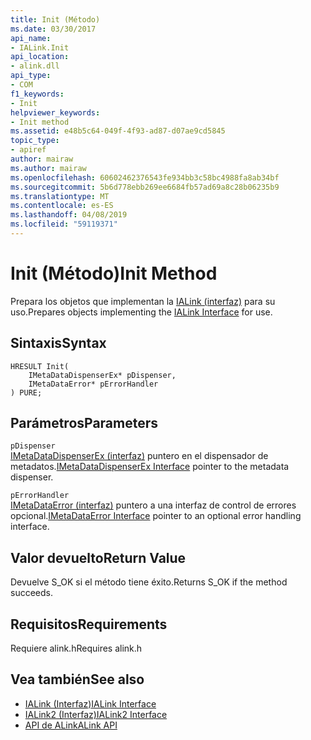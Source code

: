 ```yaml
---
title: Init (Método)
ms.date: 03/30/2017
api_name:
- IALink.Init
api_location:
- alink.dll
api_type:
- COM
f1_keywords:
- Init
helpviewer_keywords:
- Init method
ms.assetid: e48b5c64-049f-4f93-ad87-d07ae9cd5845
topic_type:
- apiref
author: mairaw
ms.author: mairaw
ms.openlocfilehash: 60602462376543fe934bb3c58bc4988fa8ab34bf
ms.sourcegitcommit: 5b6d778ebb269ee6684fb57ad69a8c28b06235b9
ms.translationtype: MT
ms.contentlocale: es-ES
ms.lasthandoff: 04/08/2019
ms.locfileid: "59119371"
---
```

# <a name="init-method"></a><span data-ttu-id="881bd-102">Init (Método)</span><span class="sxs-lookup"><span data-stu-id="881bd-102">Init Method</span></span>
<span data-ttu-id="881bd-103">Prepara los objetos que implementan la [IALink (interfaz)](../../../../docs/framework/unmanaged-api/alink/ialink-interface.md) para su uso.</span><span class="sxs-lookup"><span data-stu-id="881bd-103">Prepares objects implementing the [IALink Interface](../../../../docs/framework/unmanaged-api/alink/ialink-interface.md) for use.</span></span>  
  
## <a name="syntax"></a><span data-ttu-id="881bd-104">Sintaxis</span><span class="sxs-lookup"><span data-stu-id="881bd-104">Syntax</span></span>  
  
```  
HRESULT Init(  
    IMetaDataDispenserEx* pDispenser,  
    IMetaDataError* pErrorHandler  
) PURE;  
```  
  
## <a name="parameters"></a><span data-ttu-id="881bd-105">Parámetros</span><span class="sxs-lookup"><span data-stu-id="881bd-105">Parameters</span></span>  
 `pDispenser`  
 <span data-ttu-id="881bd-106">[IMetaDataDispenserEx (interfaz)](../../../../docs/framework/unmanaged-api/metadata/imetadatadispenserex-interface.md) puntero en el dispensador de metadatos.</span><span class="sxs-lookup"><span data-stu-id="881bd-106">[IMetaDataDispenserEx Interface](../../../../docs/framework/unmanaged-api/metadata/imetadatadispenserex-interface.md) pointer to the metadata dispenser.</span></span>  
  
 `pErrorHandler`  
 <span data-ttu-id="881bd-107">[IMetaDataError (interfaz)](../../../../docs/framework/unmanaged-api/metadata/imetadataerror-interface.md) puntero a una interfaz de control de errores opcional.</span><span class="sxs-lookup"><span data-stu-id="881bd-107">[IMetaDataError Interface](../../../../docs/framework/unmanaged-api/metadata/imetadataerror-interface.md) pointer to an optional error handling interface.</span></span>  
  
## <a name="return-value"></a><span data-ttu-id="881bd-108">Valor devuelto</span><span class="sxs-lookup"><span data-stu-id="881bd-108">Return Value</span></span>  
 <span data-ttu-id="881bd-109">Devuelve S_OK si el método tiene éxito.</span><span class="sxs-lookup"><span data-stu-id="881bd-109">Returns S_OK if the method succeeds.</span></span>  
  
## <a name="requirements"></a><span data-ttu-id="881bd-110">Requisitos</span><span class="sxs-lookup"><span data-stu-id="881bd-110">Requirements</span></span>  
 <span data-ttu-id="881bd-111">Requiere alink.h</span><span class="sxs-lookup"><span data-stu-id="881bd-111">Requires alink.h</span></span>  
  
## <a name="see-also"></a><span data-ttu-id="881bd-112">Vea también</span><span class="sxs-lookup"><span data-stu-id="881bd-112">See also</span></span>

- [<span data-ttu-id="881bd-113">IALink (Interfaz)</span><span class="sxs-lookup"><span data-stu-id="881bd-113">IALink Interface</span></span>](../../../../docs/framework/unmanaged-api/alink/ialink-interface.md)
- [<span data-ttu-id="881bd-114">IALink2 (Interfaz)</span><span class="sxs-lookup"><span data-stu-id="881bd-114">IALink2 Interface</span></span>](../../../../docs/framework/unmanaged-api/alink/ialink2-interface.md)
- [<span data-ttu-id="881bd-115">API de ALink</span><span class="sxs-lookup"><span data-stu-id="881bd-115">ALink API</span></span>](../../../../docs/framework/unmanaged-api/alink/index.md)
